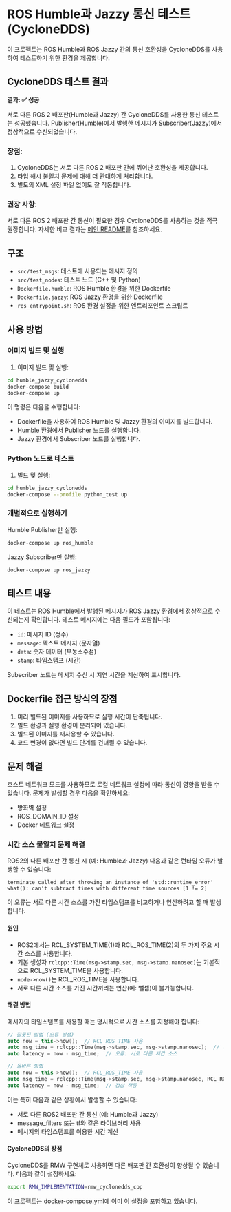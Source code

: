 # ROS Humble과 Jazzy 통신 테스트 (CycloneDDS)

이 프로젝트는 ROS Humble과 ROS Jazzy 간의 통신 호환성을 CycloneDDS를 사용하여 테스트하기 위한 환경을 제공합니다.

## CycloneDDS 테스트 결과

**결과: ✅ 성공**

서로 다른 ROS 2 배포판(Humble과 Jazzy) 간 CycloneDDS를 사용한 통신 테스트는 성공했습니다.
Publisher(Humble)에서 발행한 메시지가 Subscriber(Jazzy)에서 정상적으로 수신되었습니다.

### 장점:
1. CycloneDDS는 서로 다른 ROS 2 배포판 간에 뛰어난 호환성을 제공합니다.
2. 타입 해시 불일치 문제에 대해 더 관대하게 처리합니다.
3. 별도의 XML 설정 파일 없이도 잘 작동합니다.

### 권장 사항:
서로 다른 ROS 2 배포판 간 통신이 필요한 경우 CycloneDDS를 사용하는 것을 적극 권장합니다.
자세한 비교 결과는 [메인 README](../README.md)를 참조하세요.

## 구조

- `src/test_msgs`: 테스트에 사용되는 메시지 정의
- `src/test_nodes`: 테스트 노드 (C++ 및 Python)
- `Dockerfile.humble`: ROS Humble 환경을 위한 Dockerfile
- `Dockerfile.jazzy`: ROS Jazzy 환경을 위한 Dockerfile
- `ros_entrypoint.sh`: ROS 환경 설정을 위한 엔트리포인트 스크립트

## 사용 방법

### 이미지 빌드 및 실행

1. 이미지 빌드 및 실행:
```bash
cd humble_jazzy_cyclonedds
docker-compose build
docker-compose up
```

이 명령은 다음을 수행합니다:
- Dockerfile을 사용하여 ROS Humble 및 Jazzy 환경의 이미지를 빌드합니다.
- Humble 환경에서 Publisher 노드를 실행합니다.
- Jazzy 환경에서 Subscriber 노드를 실행합니다.

### Python 노드로 테스트

1. 빌드 및 실행:
```bash
cd humble_jazzy_cyclonedds
docker-compose --profile python_test up
```

### 개별적으로 실행하기

Humble Publisher만 실행:
```bash
docker-compose up ros_humble
```

Jazzy Subscriber만 실행:
```bash
docker-compose up ros_jazzy
```

## 테스트 내용

이 테스트는 ROS Humble에서 발행된 메시지가 ROS Jazzy 환경에서 정상적으로 수신되는지 확인합니다.
테스트 메시지에는 다음 필드가 포함됩니다:
- `id`: 메시지 ID (정수)
- `message`: 텍스트 메시지 (문자열)
- `data`: 숫자 데이터 (부동소수점)
- `stamp`: 타임스탬프 (시간)

Subscriber 노드는 메시지 수신 시 지연 시간을 계산하여 표시합니다.

## Dockerfile 접근 방식의 장점

1. 미리 빌드된 이미지를 사용하므로 실행 시간이 단축됩니다.
2. 빌드 환경과 실행 환경이 분리되어 있습니다.
3. 빌드된 이미지를 재사용할 수 있습니다.
4. 코드 변경이 없다면 빌드 단계를 건너뛸 수 있습니다.

## 문제 해결

호스트 네트워크 모드를 사용하므로 로컬 네트워크 설정에 따라 통신이 영향을 받을 수 있습니다.
문제가 발생할 경우 다음을 확인하세요:
- 방화벽 설정
- ROS_DOMAIN_ID 설정
- Docker 네트워크 설정 

### 시간 소스 불일치 문제 해결

ROS2의 다른 배포판 간 통신 시 (예: Humble과 Jazzy) 다음과 같은 런타임 오류가 발생할 수 있습니다:
```
terminate called after throwing an instance of 'std::runtime_error'
what(): can't subtract times with different time sources [1 != 2]
```

이 오류는 서로 다른 시간 소스를 가진 타임스탬프를 비교하거나 연산하려고 할 때 발생합니다.

#### 원인
- ROS2에서는 RCL_SYSTEM_TIME(1)과 RCL_ROS_TIME(2)의 두 가지 주요 시간 소스를 사용합니다.
- 기본 생성자 `rclcpp::Time(msg->stamp.sec, msg->stamp.nanosec)`는 기본적으로 RCL_SYSTEM_TIME을 사용합니다.
- `node->now()`는 RCL_ROS_TIME을 사용합니다.
- 서로 다른 시간 소스를 가진 시간끼리는 연산(예: 뺄셈)이 불가능합니다.

#### 해결 방법
메시지의 타임스탬프를 사용할 때는 명시적으로 시간 소스를 지정해야 합니다:

```cpp
// 잘못된 방법 (오류 발생)
auto now = this->now();  // RCL_ROS_TIME 사용
auto msg_time = rclcpp::Time(msg->stamp.sec, msg->stamp.nanosec);  // 기본값 RCL_SYSTEM_TIME 사용
auto latency = now - msg_time;  // 오류: 서로 다른 시간 소스

// 올바른 방법
auto now = this->now();  // RCL_ROS_TIME 사용
auto msg_time = rclcpp::Time(msg->stamp.sec, msg->stamp.nanosec, RCL_ROS_TIME);  // 명시적으로 RCL_ROS_TIME 지정
auto latency = now - msg_time;  // 정상 작동
```

이는 특히 다음과 같은 상황에서 발생할 수 있습니다:
- 서로 다른 ROS2 배포판 간 통신 (예: Humble과 Jazzy)
- message_filters 또는 tf와 같은 라이브러리 사용
- 메시지의 타임스탬프를 이용한 시간 계산

#### CycloneDDS의 장점
CycloneDDS를 RMW 구현체로 사용하면 다른 배포판 간 호환성이 향상될 수 있습니다. 다음과 같이 설정하세요:
```bash
export RMW_IMPLEMENTATION=rmw_cyclonedds_cpp
```

이 프로젝트는 docker-compose.yml에 이미 이 설정을 포함하고 있습니다. 